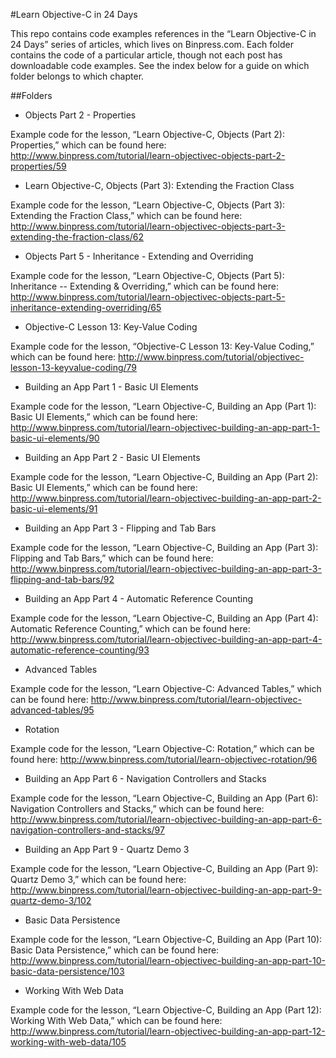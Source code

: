 #Learn Objective-C in 24 Days

This repo contains code examples references in the “Learn Objective-C in 24 Days” series of articles, which lives on Binpress.com. Each folder contains the code of a particular article, though not each post has downloadable code examples. See the index below for a guide on which folder belongs to which chapter.



##Folders
* Objects Part 2 - Properties

Example code for the lesson, “Learn Objective-C, Objects (Part 2): Properties,” which can be found here: http://www.binpress.com/tutorial/learn-objectivec-objects-part-2-properties/59

* Learn Objective-C, Objects (Part 3): Extending the Fraction Class

Example code for the lesson, “Learn Objective-C, Objects (Part 3): Extending the Fraction Class,” which can be found here: http://www.binpress.com/tutorial/learn-objectivec-objects-part-3-extending-the-fraction-class/62

* Objects Part 5 - Inheritance - Extending and Overriding

Example code for the lesson, “Learn Objective-C, Objects (Part 5): Inheritance -- Extending & Overriding,” which can be found here: http://www.binpress.com/tutorial/learn-objectivec-objects-part-5-inheritance-extending-overriding/65

* Objective-C Lesson 13: Key-Value Coding

Example code for the lesson, “Objective-C Lesson 13: Key-Value Coding,” which can be found here: http://www.binpress.com/tutorial/objectivec-lesson-13-keyvalue-coding/79

* Building an App Part 1 - Basic UI Elements

Example code for the lesson, “Learn Objective-C, Building an App (Part 1): Basic UI Elements,” which can be found here: http://www.binpress.com/tutorial/learn-objectivec-building-an-app-part-1-basic-ui-elements/90

* Building an App Part 2 - Basic UI Elements

Example code for the lesson, “Learn Objective-C, Building an App (Part 2): Basic UI Elements,” which can be found here: http://www.binpress.com/tutorial/learn-objectivec-building-an-app-part-2-basic-ui-elements/91

* Building an App Part 3 - Flipping and Tab Bars

Example code for the lesson, “Learn Objective-C, Building an App (Part 3): Flipping and Tab Bars,” which can be found here: http://www.binpress.com/tutorial/learn-objectivec-building-an-app-part-3-flipping-and-tab-bars/92

* Building an App Part 4 - Automatic Reference Counting

Example code for the lesson, “Learn Objective-C, Building an App (Part 4): Automatic Reference Counting,” which can be found here: http://www.binpress.com/tutorial/learn-objectivec-building-an-app-part-4-automatic-reference-counting/93

* Advanced Tables

Example code for the lesson, “Learn Objective-C: Advanced Tables,” which can be found here: http://www.binpress.com/tutorial/learn-objectivec-advanced-tables/95

* Rotation

Example code for the lesson, “Learn Objective-C: Rotation,” which can be found here: http://www.binpress.com/tutorial/learn-objectivec-rotation/96

* Building an App Part 6 - Navigation Controllers and Stacks

Example code for the lesson, “Learn Objective-C, Building an App (Part 6): Navigation Controllers and Stacks,” which can be found here: http://www.binpress.com/tutorial/learn-objectivec-building-an-app-part-6-navigation-controllers-and-stacks/97


* Building an App Part 9 - Quartz Demo 3

Example code for the lesson, “Learn Objective-C, Building an App (Part 9): Quartz Demo 3,” which can be found here: http://www.binpress.com/tutorial/learn-objectivec-building-an-app-part-9-quartz-demo-3/102

* Basic Data Persistence

Example code for the lesson, “Learn Objective-C, Building an App (Part 10): Basic Data Persistence,” which can be found here: http://www.binpress.com/tutorial/learn-objectivec-building-an-app-part-10-basic-data-persistence/103

* Working With Web Data

Example code for the lesson, “Learn Objective-C, Building an App (Part 12): Working With Web Data,” which can be found here: http://www.binpress.com/tutorial/learn-objectivec-building-an-app-part-12-working-with-web-data/105

